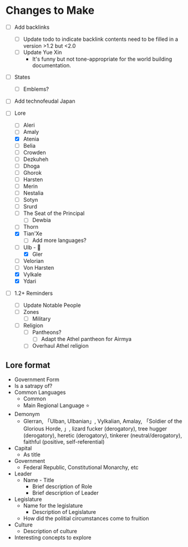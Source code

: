 # Changes to Make

- [ ] Add backlinks
	- [ ] Update todo to indicate backlink contents need to be filled in a version >1.2 but <2.0
	- [ ] Update Yue Xin
		- It's funny but not tone-appropriate for the world building documentation.

- [ ] States
	- [ ] Emblems?

- [ ] Add technofeudal Japan

- [ ] Lore
	- [ ] Aleri
	- [ ] Amaly
	- [x] Atenia
	- [ ] Belia
	- [ ] Crowden
	- [ ] Dezkuheh
	- [ ] Dhoga
	- [ ] Ghorok
	- [ ] Harsten
	- [ ] Merin
	- [ ] Nestalia
	- [ ] Sotyn
	- [ ] Srurd
	- [ ] The Seat of the Principal
		- [ ] Dewbia
	- [ ] Thorn
	- [x] Tian'Xe
		- [ ] Add more languages?
	- [ ] Ulb - 🚧
		- [x] Gler
	- [ ] Velorian
	- [ ] Von Harsten
	- [x] Vylkale
	- [x] Ydari

- [ ] 1.2+ Reminders
	- [ ] Update Notable People
	- [ ] Zones
		- [ ] Military
	- [ ] Religion
		- [ ] Pantheons?
			- [ ] Adapt the Athel pantheon for Airmya
		- [ ] Overhaul Athel religion

## Lore format
- Government Form
- Is a satrapy of?
- Common Languages
	- Common
	- Main Regional Language ⭐
- Demonym
	- Glerran, 「Ulban, Ulbanian」, Vylkalian, Amalay, 「Soldier of the Glorious Horde, 」, lizard fucker (derogatory), tree hugger (derogatory), heretic (derogatory), tinkerer (neutral/derogatory), faithful (positive, self-referential)
- Capital
	- As title
- Government
	- Federal Republic, Constitutional Monarchy, etc
- Leader
	- Name - Title
		- Brief description of Role
		- Brief description of Leader
- Legislature
	- Name for the legislature
		- Description of Legislature
	- How did the politial circumstances come to fruition
- Culture
	- Description of culture
- Interesting concepts to explore
